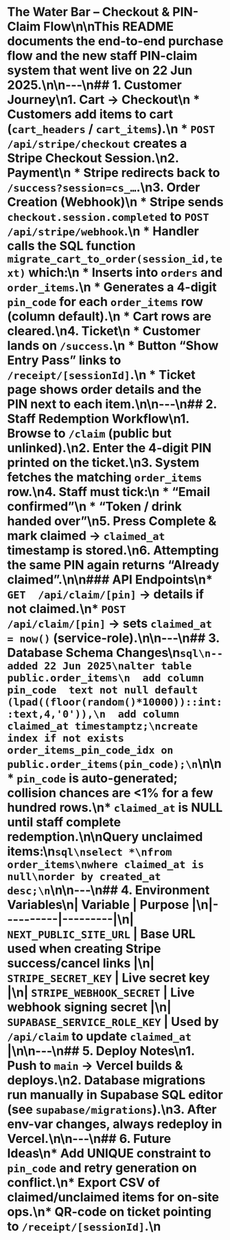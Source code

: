 # The Water Bar – Checkout & PIN-Claim Flow\n\nThis README documents the end-to-end purchase flow and the new staff PIN-claim system that went live on 22 Jun 2025.\n\n---\n## 1. Customer Journey\n1. **Cart → Checkout**\n   * Customers add items to cart (`cart_headers` / `cart_items`).\n   * `POST /api/stripe/checkout` creates a Stripe Checkout Session.\n2. **Payment**\n   * Stripe redirects back to `/success?session=cs_…`.\n3. **Order Creation (Webhook)**\n   * Stripe sends `checkout.session.completed` to `POST /api/stripe/webhook`.\n   * Handler calls the SQL function `migrate_cart_to_order(session_id,text)` which:\n     * Inserts into `orders` and `order_items`.\n     * Generates a **4-digit `pin_code`** for each `order_items` row (column default).\n   * Cart rows are cleared.\n4. **Ticket**\n   * Customer lands on `/success`.\n   * Button “Show Entry Pass” links to `/receipt/[sessionId]`.\n   * Ticket page shows order details **and the PIN** next to each item.\n\n---\n## 2. Staff Redemption Workflow\n1. Browse to **`/claim`** (public but unlinked).\n2. Enter the 4-digit PIN printed on the ticket.\n3. System fetches the matching `order_items` row.\n4. Staff must tick:\n   * “Email confirmed”\n   * “Token / drink handed over”\n5. Press **Complete & mark claimed** → `claimed_at` timestamp is stored.\n6. Attempting the same PIN again returns “Already claimed”.\n\n### API Endpoints\n* `GET  /api/claim/[pin]` → details if not claimed.\n* `POST /api/claim/[pin]` → sets `claimed_at = now()` (service-role).\n\n---\n## 3. Database Schema Changes\n```sql\n-- added 22 Jun 2025\nalter table public.order_items\n  add column pin_code  text not null default (lpad((floor(random()*10000))::int::text,4,'0')),\n  add column claimed_at timestamptz;\ncreate index if not exists order_items_pin_code_idx on public.order_items(pin_code);\n```\n\n* `pin_code` is auto-generated; collision chances are <1% for a few hundred rows.\n* `claimed_at` is NULL until staff complete redemption.\n\nQuery unclaimed items:\n```sql\nselect *\nfrom order_items\nwhere claimed_at is null\norder by created_at desc;\n```\n\n---\n## 4. Environment Variables\n| Variable | Purpose |\n|----------|---------|\n| `NEXT_PUBLIC_SITE_URL` | Base URL used when creating Stripe success/cancel links |\n| `STRIPE_SECRET_KEY` | Live secret key |\n| `STRIPE_WEBHOOK_SECRET` | Live webhook signing secret |\n| `SUPABASE_SERVICE_ROLE_KEY` | Used by `/api/claim` to update `claimed_at` |\n\n---\n## 5. Deploy Notes\n1. Push to `main` → Vercel builds & deploys.\n2. Database migrations run manually in Supabase SQL editor (see `supabase/migrations`).\n3. After env-var changes, always redeploy in Vercel.\n\n---\n## 6. Future Ideas\n* Add UNIQUE constraint to `pin_code` and retry generation on conflict.\n* Export CSV of claimed/unclaimed items for on-site ops.\n* QR-code on ticket pointing to `/receipt/[sessionId]`.\n
